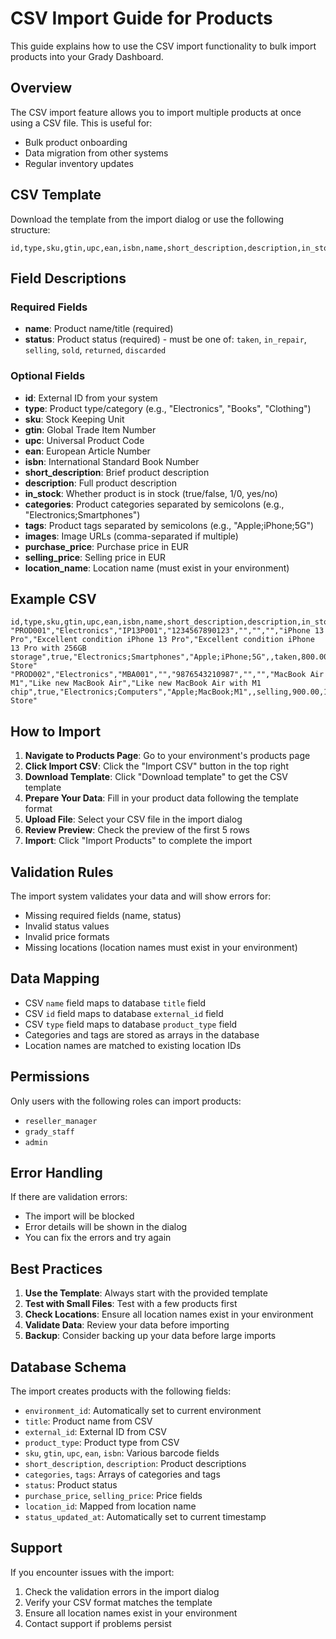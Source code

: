 # CSV Import Guide for Products

This guide explains how to use the CSV import functionality to bulk import
products into your Grady Dashboard.

## Overview

The CSV import feature allows you to import multiple products at once using a
CSV file. This is useful for:

- Bulk product onboarding
- Data migration from other systems
- Regular inventory updates

## CSV Template

Download the template from the import dialog or use the following structure:

```csv
id,type,sku,gtin,upc,ean,isbn,name,short_description,description,in_stock,categories,tags,images,status,purchase_price,selling_price,location_name
```

## Field Descriptions

### Required Fields

- **name**: Product name/title (required)
- **status**: Product status (required) - must be one of: `taken`, `in_repair`,
  `selling`, `sold`, `returned`, `discarded`

### Optional Fields

- **id**: External ID from your system
- **type**: Product type/category (e.g., "Electronics", "Books", "Clothing")
- **sku**: Stock Keeping Unit
- **gtin**: Global Trade Item Number
- **upc**: Universal Product Code
- **ean**: European Article Number
- **isbn**: International Standard Book Number
- **short_description**: Brief product description
- **description**: Full product description
- **in_stock**: Whether product is in stock (true/false, 1/0, yes/no)
- **categories**: Product categories separated by semicolons (e.g.,
  "Electronics;Smartphones")
- **tags**: Product tags separated by semicolons (e.g., "Apple;iPhone;5G")
- **images**: Image URLs (comma-separated if multiple)
- **purchase_price**: Purchase price in EUR
- **selling_price**: Selling price in EUR
- **location_name**: Location name (must exist in your environment)

## Example CSV

```csv
id,type,sku,gtin,upc,ean,isbn,name,short_description,description,in_stock,categories,tags,images,status,purchase_price,selling_price,location_name
"PROD001","Electronics","IP13P001","1234567890123","","","","iPhone 13 Pro","Excellent condition iPhone 13 Pro","Excellent condition iPhone 13 Pro with 256GB storage",true,"Electronics;Smartphones","Apple;iPhone;5G",,taken,800.00,1200.00,"Main Store"
"PROD002","Electronics","MBA001","","9876543210987","","","MacBook Air M1","Like new MacBook Air","Like new MacBook Air with M1 chip",true,"Electronics;Computers","Apple;MacBook;M1",,selling,900.00,1400.00,"Online Store"
```

## How to Import

1. **Navigate to Products Page**: Go to your environment's products page
2. **Click Import CSV**: Click the "Import CSV" button in the top right
3. **Download Template**: Click "Download template" to get the CSV template
4. **Prepare Your Data**: Fill in your product data following the template
   format
5. **Upload File**: Select your CSV file in the import dialog
6. **Review Preview**: Check the preview of the first 5 rows
7. **Import**: Click "Import Products" to complete the import

## Validation Rules

The import system validates your data and will show errors for:

- Missing required fields (name, status)
- Invalid status values
- Invalid price formats
- Missing locations (location names must exist in your environment)

## Data Mapping

- CSV `name` field maps to database `title` field
- CSV `id` field maps to database `external_id` field
- CSV `type` field maps to database `product_type` field
- Categories and tags are stored as arrays in the database
- Location names are matched to existing location IDs

## Permissions

Only users with the following roles can import products:

- `reseller_manager`
- `grady_staff`
- `admin`

## Error Handling

If there are validation errors:

- The import will be blocked
- Error details will be shown in the dialog
- You can fix the errors and try again

## Best Practices

1. **Use the Template**: Always start with the provided template
2. **Test with Small Files**: Test with a few products first
3. **Check Locations**: Ensure all location names exist in your environment
4. **Validate Data**: Review your data before importing
5. **Backup**: Consider backing up your data before large imports

## Database Schema

The import creates products with the following fields:

- `environment_id`: Automatically set to current environment
- `title`: Product name from CSV
- `external_id`: External ID from CSV
- `product_type`: Product type from CSV
- `sku`, `gtin`, `upc`, `ean`, `isbn`: Various barcode fields
- `short_description`, `description`: Product descriptions
- `categories`, `tags`: Arrays of categories and tags
- `status`: Product status
- `purchase_price`, `selling_price`: Price fields
- `location_id`: Mapped from location name
- `status_updated_at`: Automatically set to current timestamp

## Support

If you encounter issues with the import:

1. Check the validation errors in the import dialog
2. Verify your CSV format matches the template
3. Ensure all location names exist in your environment
4. Contact support if problems persist

